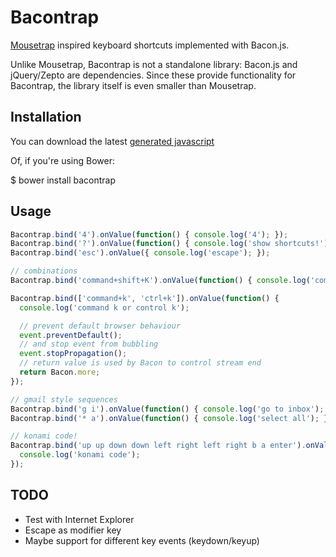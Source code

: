 # Bacontrap

[Mousetrap](https://github.com/ccampbell/mousetrap) inspired keyboard
shortcuts implemented with Bacon.js.

Unlike Mousetrap, Bacontrap is not a standalone library: Bacon.js and
jQuery/Zepto are dependencies. Since these provide functionality for
Bacontrap, the library itself is even smaller than Mousetrap.

## Installation

You can download the latest [generated javascript](https://github.com/lautis/bacontrap/raw/master/bacontrap.js)

Of, if you're using Bower:

  $ bower install bacontrap

## Usage

```javascript
Bacontrap.bind('4').onValue(function() { console.log('4'); });
Bacontrap.bind('?').onValue(function() { console.log('show shortcuts!'); });
Bacontrap.bind('esc').onValue({ console.log('escape'); });

// combinations
Bacontrap.bind('command+shift+K').onValue(function() { console.log('command shift k'); });

Bacontrap.bind(['command+k', 'ctrl+k']).onValue(function() {
  console.log('command k or control k');

  // prevent default browser behaviour
  event.preventDefault();
  // and stop event from bubbling
  event.stopPropagation();
  // return value is used by Bacon to control stream end
  return Bacon.more;
});

// gmail style sequences
Bacontrap.bind('g i').onValue(function() { console.log('go to inbox'); });
Bacontrap.bind('* a').onValue(function() { console.log('select all'); });

// konami code!
Bacontrap.bind('up up down down left right left right b a enter').onValue(function() {
  console.log('konami code');
});
```

## TODO

* Test with Internet Explorer
* Escape as modifier key
* Maybe support for different key events (keydown/keyup)
